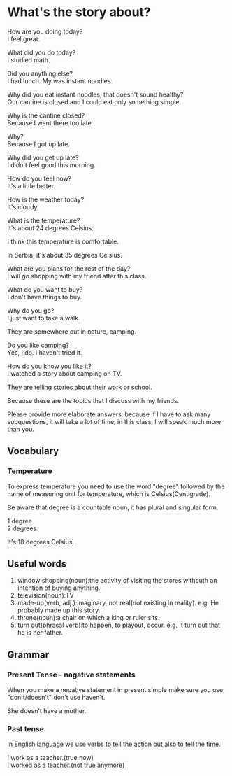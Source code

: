 # What's the story about?
How are you doing today?  
I feel great.  

What did you do today?  
I studied math.  

Did you anything else?  
I had lunch. My was instant noodles.   

Why did you eat instant noodles, that doesn't sound healthy?  
Our cantine is closed and I could eat only something simple.  

Why is the cantine closed?  
Because I went there too late.  

Why?  
Because I got up late.  

Why did you get up late?  
I didn't feel good this morning.  

How do you feel now?  
It's a little better.  

How is the weather today?  
It's cloudy.  

What is the temperature?  
It's about 24 degrees Celsius.  

I think this temperature is comfortable.  

In Serbia, it's about 35 degrees Celsius.  

What are you plans for the rest of the day?  
I will go shopping with my friend after this class.  

What do you want to buy?  
I don't have things to buy.  

Why do you go?  
I just want to take a walk.  

They are somewhere out in nature, camping.  

Do you like camping?  
Yes, I do. I haven't tried it.  

How do you know you like it?  
I watched a story about camping on TV.  

They are telling stories about their work or school.  

Because these are the topics that I discuss with my friends.  



Please provide more elaborate answers, because if I have to ask many subquestions, it will take a lot of time, in this class, I will speak much more than you.  


## Vocabulary
### Temperature
To express temperature you need to use the word "degree" followed by the name of measuring unit for temperature, which is Celsius(Centigrade).  

Be aware that degree is a countable noun, it has plural and singular form.  

1 degree   
2 degrees  

It's 18 degrees Celsius.  

## Useful words
1. window shopping(noun):the activity of visiting the stores withouth an intention of buying anything.
1. television(noun):TV
1. made-up(verb, adj.):imaginary, not real(not existing in reality). e.g. He probably made up this story.
1. throne(noun):a chair on which a king or ruler sits.
1. turn out(phrasal verb):to happen, to playout, occur. e.g. It turn out that he is her father.

## Grammar
### Present Tense - nagative statements
When you make a negative statement in present simple make sure you use "don't/doesn't" don't use haven't.  

She doesn't have a mother.  

### Past tense
In English language we use verbs to tell the action but also to tell the time.    

I work as a teacher.(true now)  
I worked as a teacher.(not true anymore)    
